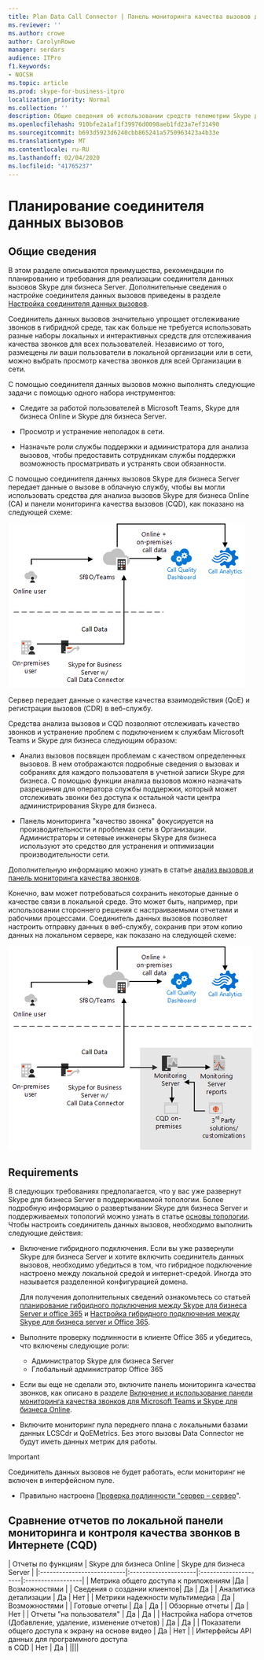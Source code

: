 ```yaml
---
title: Plan Data Call Connector | Панель мониторинга качества вызовов для гибридной аналитики
ms.reviewer: ''
ms.author: crowe
author: CarolynRowe
manager: serdars
audience: ITPro
f1.keywords:
- NOCSH
ms.topic: article
ms.prod: skype-for-business-itpro
localization_priority: Normal
ms.collection: ''
description: Общие сведения об использовании средств телеметрии Skype для бизнеса Online для мониторинга локальной реализации в гибридном сценарии.
ms.openlocfilehash: 910bfe2a1af1f39976d0098aeb1fd23a7ef31490
ms.sourcegitcommit: b693d5923d6240cbb865241a5750963423a4b33e
ms.translationtype: MT
ms.contentlocale: ru-RU
ms.lasthandoff: 02/04/2020
ms.locfileid: "41765237"
---
```

# <a name="plan-call-data-connector"></a>Планирование соединителя данных вызовов

## <a name="overview"></a>Общие сведения

В этом разделе описываются преимущества, рекомендации по планированию и требования для реализации соединителя данных вызовов Skype для бизнеса Server. Дополнительные сведения о настройке соединителя данных вызовов приведены в разделе [Настройка соединителя данных вызовов](configure-call-data-connector.md).


Соединитель данных вызовов значительно упрощает отслеживание звонков в гибридной среде, так как больше не требуется использовать разные наборы локальных и интерактивных средств для отслеживания качества звонков для всех пользователей. Независимо от того, размещены ли ваши пользователи в локальной организации или в сети, можно выбрать просмотр качества звонков для всей Организации в сети.

С помощью соединителя данных вызовов можно выполнять следующие задачи с помощью одного набора инструментов:

- Следите за работой пользователей в Microsoft Teams, Skype для бизнеса Online и Skype для бизнеса Server.

- Просмотр и устранение неполадок в сети.

- Назначьте роли службы поддержки и администратора для анализа вызовов, чтобы предоставить сотрудникам службы поддержки возможность просматривать и устранять свои обязанности.

С помощью соединителя данных вызовов Skype для бизнеса Server передает данные о вызове в облачную службу, чтобы вы могли использовать средства для анализа вызовов Skype для бизнеса Online (CA) и панели мониторинга качества вызовов (CQD), как показано на следующей схеме:

![Облачная Голосовая почта SfB](../../sfbserver2019/media/call-data-connector-plan-1.png)

Сервер передает данные о качестве качества взаимодействия (QoE) и регистрации вызовов (CDR) в веб-службу.

Средства анализа вызовов и CQD позволяют отслеживать качество звонков и устранение проблем с подключением к службам Microsoft Teams и Skype для бизнеса следующим образом:

- Анализ вызовов посвящен проблемам с качеством определенных вызовов. В нем отображаются подробные сведения о вызовах и собраниях для каждого пользователя в учетной записи Skype для бизнеса.  С помощью функции анализа вызовов можно назначать разрешения для оператора службы поддержки, который может отслеживать звонки без доступа к остальной части центра администрирования Skype для бизнеса.

- Панель мониторинга "качество звонка" фокусируется на производительности и проблемах сети в Организации. Администраторы и сетевые инженеры Skype для бизнеса используют это средство для устранения и оптимизации производительности сети.

Дополнительную информацию можно узнать в статье [анализ вызовов и панель мониторинга качества звонков](https://docs.microsoft.com/SkypeForBusiness/using-call-quality-in-your-organization/difference-between-call-analytics-and-call-quality-dashboard).

Конечно, вам может потребоваться сохранить некоторые данные о качестве связи в локальной среде. Это может быть, например, при использовании стороннего решения с настраиваемыми отчетами и рабочими процессами.  Соединитель данных вызовов позволяет настроить отправку данных в веб-службу, сохранив при этом копию данных на локальном сервере, как показано на следующей схеме:

![Облачная Голосовая почта SfB](../../sfbserver2019/media/call-data-connector-plan-2.png)

## <a name="requirements"></a>Requirements

В следующих требованиях предполагается, что у вас уже развернут Skype для бизнеса Server в поддерживаемой топологии.  Более подробную информацию о развертывании Skype для бизнеса Server и поддерживаемых топологий можно узнать в статье [основы топологии](https://docs.microsoft.com/SkypeForBusiness/plan-your-deployment/topology-basics/topology-basics). Чтобы настроить соединитель данных вызовов, необходимо выполнить следующие действия:

- Включение гибридного подключения. Если вы уже развернули Skype для бизнеса Server и хотите включить соединитель данных вызовов, необходимо убедиться в том, что гибридное подключение настроено между локальной средой и интернет-средой. Иногда это называется разделенной конфигурацией домена.

   Для получения дополнительных сведений ознакомьтесь со статьей [планирование гибридного подключения между Skype для бизнеса Server и office 365](plan-hybrid-connectivity.md) и [Настройка гибридного подключения между Skype для бизнеса server и Office 365](configure-hybrid-connectivity.md).

- Выполните проверку подлинности в клиенте Office 365 и убедитесь, что включены следующие роли:

  - Администратор Skype для бизнеса Server
  - Глобальный администратор Office 365

- Если вы еще не сделали это, включите панель мониторинга качества звонков, как описано в разделе [Включение и использование панели мониторинга качества звонков для Microsoft Teams и Skype для бизнеса Online](/microsoftteams/turning-on-and-using-call-quality-dashboard).

- Включите мониторинг пула переднего плана с локальными базами данных LCSCdr и QoEMetrics. Без этого вызовы Data Connector не будут иметь данных метрик для работы.

> [!IMPORTANT]
> Соединитель данных вызовов не будет работать, если мониторинг не включен в интерфейсном пуле.

- Правильно настроена [Проверка подлинности "сервер – сервер](https://docs.microsoft.com/skypeforbusiness/manage/authentication/server-to-server-and-partner-applications)". 

## <a name="comparison-of-on-premises-and-online-call-quality-dashboard-cqd-reports"></a>Сравнение отчетов по локальной панели мониторинга и контроля качества звонков в Интернете (CQD)

| Отчеты по функциям | Skype для бизнеса Online | Skype для бизнеса Server   |
|:---------------------------|:---------------------|:---------------------|:------------------|
| Метрика общего доступа к приложениям |Да | Возможностями |
| Сведения о создании клиентов| Да | Да |
| Аналитика детализации | Да | Нет |
| Метрики надежности мультимедиа | Да | Возможностями |
| Готовые отчеты | Да | Да |
| Обзорные отчеты | Да | Нет |
| Отчеты "на пользователя" | Да | Да |
| Настройка набора отчетов <br> (Добавление, удаление, изменение отчетов) | Да | Да |
| Показатели общего доступа к экрану на основе видео | Да | Нет |
| Интерфейсы API данных для программного доступа <br> в CQD | Нет | Да |
||||
